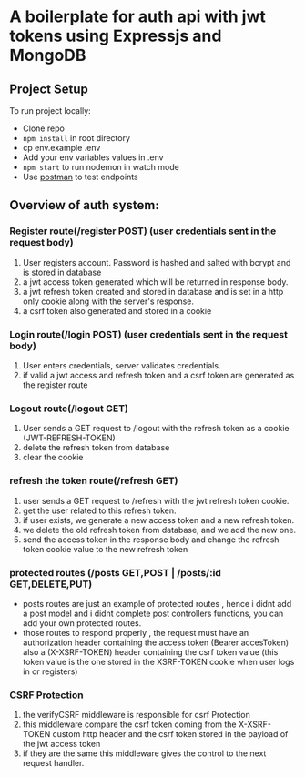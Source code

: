 # A boilerplate for auth api with jwt tokens using Expressjs and MongoDB

## Project Setup

To run project locally:

- Clone repo
- `npm install` in root directory
- cp env.example .env
- Add your env variables values in .env
- `npm start` to run nodemon in watch mode
- Use [postman](https://https://www.getpostman.com/) to test endpoints 

## Overview of auth system:

### Register route(/register POST) (user credentials sent in the request body)

1.  User registers account. Password is hashed and salted with bcrypt and is stored in database
2.  a jwt access token generated which will be  returned in response body.
3.  a jwt refresh token created and stored in database and is set in a http only cookie along with the server's response.
4.  a csrf token also generated and stored in a cookie


### Login route(/login POST) (user credentials sent in the request body)

1. User enters credentials, server validates credentials.
2. if valid a jwt access and refresh token and a csrf token are generated as the register route


### Logout route(/logout GET)

1. User sends a GET request to /logout with the refresh token as a cookie (JWT-REFRESH-TOKEN)
2. delete the refresh token from database
3. clear the cookie


### refresh the token route(/refresh GET)

1. user sends a GET request to /refresh with the jwt refresh token cookie.
2. get the user related to this refresh token.
3. if user exists, we generate a new access token and a new refresh token.
4. we delete the old refresh token from database, and we add the new one.
5. send the access token in the response body and change the refresh token cookie value to the new refresh token


### protected routes (/posts GET,POST | /posts/:id GET,DELETE,PUT)
- posts routes are just an example of protected routes , hence i didnt add a post model  and i didnt complete post controllers functions, you can add your own protected routes.
- those routes to respond properly , the request must have an authorization header containing the access token (Bearer accesToken) also a (X-XSRF-TOKEN) header containing the csrf token value (this token value is the one stored in the XSRF-TOKEN cookie when user logs in or registers)  


### CSRF Protection

1. the verifyCSRF middleware is responsible for csrf Protection
2. this middleware compare the csrf token coming from the X-XSRF-TOKEN custom http header and the csrf token stored in the payload of the jwt access token
3. if they are the same this middleware gives the control to the next request handler. 


